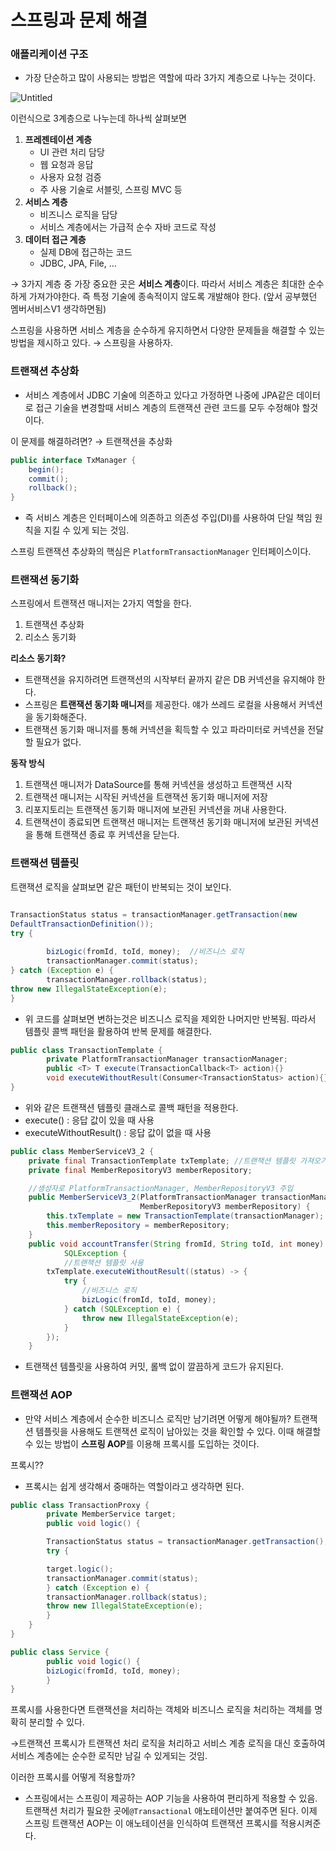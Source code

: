 # 스프링과 문제 해결

### 애플리케이션 구조

- 가장 단순하고 많이 사용되는 방법은 역할에 따라 3가지 계층으로 나누는 것이다.

![Untitled](%E1%84%89%E1%85%B3%E1%84%91%E1%85%B3%E1%84%85%E1%85%B5%E1%86%BC%E1%84%80%E1%85%AA%20%E1%84%86%E1%85%AE%E1%86%AB%E1%84%8C%E1%85%A6%20%E1%84%92%E1%85%A2%E1%84%80%E1%85%A7%E1%86%AF%207392e81c68f64379837ebac14cdb6e97/Untitled.png)

이런식으로 3계층으로 나누는데 하나씩 살펴보면

1. **프레젠테이션 계층**
    - UI 관련 처리 담당
    - 웹 요청과 응답
    - 사용자 요청 검증
    - 주 사용 기술로 서블릿, 스프링 MVC 등
2. **서비스 계층**
    - 비즈니스 로직을 담당
    - 서비스 계층에서는 가급적 순수 자바 코드로 작성
3. **데이터 접근 계층**
    - 실제 DB에 접근하는 코드
    - JDBC, JPA, File, …

→ 3가지 계층 중 가장 중요한 곳은 **서비스 계층**이다. 따라서 서비스 계층은 최대한 순수하게 가져가야한다. 즉 특정 기술에 종속적이지 않도록 개발해야 한다. (앞서 공부했던 멤버서비스V1 생각하면됨)

스프링을 사용하면 서비스 계층을 순수하게 유지하면서 다양한 문제들을 해결할 수 있는 방법을 제시하고 있다. → 스프링을 사용하자.

### 트랜잭션 추상화

- 서비스 계층에서 JDBC 기술에 의존하고 있다고 가정하면 나중에 JPA같은 데이터로 접근 기술을 변경할때 서비스 계층의 트랜잭션 관련 코드를 모두 수정해야 할것이다.

이 문제를 해결하려면? → 트랜잭션을 추상화

```java
public interface TxManager {
	begin();
	commit();
	rollback();
}
```

- 즉 서비스 계층은 인터페이스에 의존하고 의존성 주입(DI)를 사용하여 단일 책임 원칙을 지킬 수 있게 되는 것임.

스프링 트랜잭션 추상화의 핵심은 `PlatformTransactionManager` 인터페이스이다.

### 트랜잭션 동기화

스프링에서 트랜잭션 매니저는 2가지 역할을 한다.

1. 트랜잭션 추상화
2. 리소스 동기화

**리소스 동기화?**

- 트랜잭션을 유지하려면 트랜잭션의 시작부터 끝까지 같은 DB 커넥션을 유지해야 한다.
- 스프링은 **트랜잭션 동기화 매니저**를 제공한다. 얘가 쓰레드 로컬을 사용해서 커넥션을 동기화해준다.
- 트랜잭션 동기화 매니저를 통해 커넥션을 획득할 수 있고 파라미터로 커넥션을 전달할 필요가 없다.

**동작 방식**

1. 트랜잭션 매니저가 DataSource를 통해 커넥션을 생성하고 트랜잭션 시작
2. 트랜잭션 매니저는 시작된 커넥션을 트랜잭션 동기화 매니저에 저장
3. 리포지토리는 트랜잭션 동기화 매니저에 보관된 커넥션을 꺼내 사용한다.
4. 트랜잭션이 종료되면 트랜잭션 매니저는 트랜잭션 동기화 매니저에 보관된 커넥션을 통해 트랜잭션 종료 후 커넥션을 닫는다.

### 트랜잭션 템플릿

트랜잭션 로직을 살펴보면 같은 패턴이 반복되는 것이 보인다.

```java

TransactionStatus status = transactionManager.getTransaction(new
DefaultTransactionDefinition());
try {
	
		bizLogic(fromId, toId, money);	//비즈니스 로직
		transactionManager.commit(status); 
} catch (Exception e) {
		transactionManager.rollback(status); 
throw new IllegalStateException(e);
}
```

- 위 코드를 살펴보면 변하는것은 비즈니스 로직을 제외한 나머지만 반복됨. 따라서 템플릿 콜백 패턴을 활용하여 반복 문제를 해결한다.

```java
public class TransactionTemplate {
		private PlatformTransactionManager transactionManager;
		public <T> T execute(TransactionCallback<T> action){}
		void executeWithoutResult(Consumer<TransactionStatus> action){}
}
```

- 위와 같은 트랜잭션 템플릿 클래스로 콜백 패턴을 적용한다.
- execute() : 응답 값이 있을 때 사용
- executeWithoutResult() : 응답 값이 없을 때 사용

```java
public class MemberServiceV3_2 {
    private final TransactionTemplate txTemplate; //트랜잭션 템플릿 가져오기
    private final MemberRepositoryV3 memberRepository;

    //생성자로 PlatformTransactionManager, MemberRepositoryV3 주입
    public MemberServiceV3_2(PlatformTransactionManager transactionManager,
                             MemberRepositoryV3 memberRepository) {
        this.txTemplate = new TransactionTemplate(transactionManager);  //외부에서 매니저 주입 받아와서 트랜잭션 템플릿에 적용
        this.memberRepository = memberRepository;
    }
    public void accountTransfer(String fromId, String toId, int money) throws
            SQLException {
            //트랜잭션 템플릿 사용
        txTemplate.executeWithoutResult((status) -> {
            try {
                //비즈니스 로직
                bizLogic(fromId, toId, money);
            } catch (SQLException e) {
                throw new IllegalStateException(e);
            }
        });
    }
```

- 트랜잭션 템플릿을 사용하여 커밋, 롤백 없이 깔끔하게 코드가 유지된다.

### 트랜잭션 AOP

- 만약 서비스 계층에서 순수한 비즈니스 로직만 남기려면 어떻게 해야될까? 트랜잭션 템플릿을 사용해도 트랜잭션 로직이 남아있는 것을 확인할 수 있다. 이때 해결할 수 있는 방법이 **스프링 AOP**를 이용해 프록시를 도입하는 것이다.

프록시??

- 프록시는 쉽게 생각해서 중매하는 역할이라고 생각하면 된다.

```java
public class TransactionProxy {
		private MemberService target;
		public void logic() {

		TransactionStatus status = transactionManager.getTransaction();
		try {

		target.logic();
		transactionManager.commit(status); 
		} catch (Exception e) {
		transactionManager.rollback(status); 
		throw new IllegalStateException(e);
		}
	}
}
```

```java
public class Service {
		public void logic() {
		bizLogic(fromId, toId, money);
		}
}
```

프록시를 사용한다면 트랜잭션을 처리하는 객체와 비즈니스 로직을 처리하는 객체를 명확히 분리할 수 있다.

→트랜잭션 프록시가 트랜잭션 처리 로직을 처리하고 서비스 계층 로직을 대신 호출하여 서비스 계층에는 순수한 로직만 남길 수 있게되는 것임.

이러한 프록시를 어떻게 적용할까?

- 스프링에서는 스프링이 제공하는 AOP 기능을 사용하여 편리하게 적용할 수 있음. 트랜잭션 처리가 필요한 곳에`@Transactional` 애노테이션만 붙여주면 된다. 이제 스프링 트랜잭션 AOP는 이 애노테이션을 인식하여 트랜잭션 프록시를 적용시켜준다.